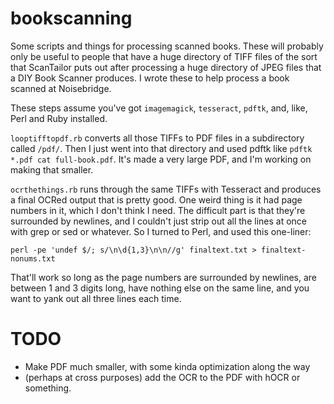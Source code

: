 bookscanning
============

Some scripts and things for processing scanned books. These will probably only be useful to people that have a huge directory of TIFF files of the sort that ScanTailor puts out after processing a huge directory of JPEG files that a DIY Book Scanner produces. I wrote these to help process a book scanned at Noisebridge.

These steps assume you've got `imagemagick`, `tesseract`, `pdftk`, and, like, Perl and Ruby installed.

`looptifftopdf.rb` converts all those TIFFs to PDF files in a subdirectory called `/pdf/`. Then I just went into that directory and used pdftk like `pdftk *.pdf cat full-book.pdf`. It's made a very large PDF, and I'm working on making that smaller.

`ocrthethings.rb` runs through the same TIFFs with Tesseract and produces a final OCRed output that is pretty good. One weird thing is it had page numbers in it, which I don't think I need. The difficult part is that they're surrounded by newlines, and I couldn't just strip out all the lines at once with grep or sed or whatever. So I turned to Perl, and used this one-liner:

`perl -pe 'undef $/; s/\n\d{1,3}\n\n//g' finaltext.txt > finaltext-nonums.txt`

That'll work so long as the page numbers are surrounded by newlines, are between 1 and 3 digits long, have nothing else on the same line, and you want to yank out all three lines each time.

TODO
====

* Make PDF much smaller, with some kinda optimization along the way
* (perhaps at cross purposes) add the OCR to the PDF with hOCR or something.

